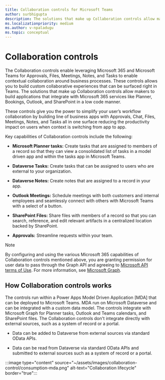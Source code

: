 ```yaml
---
title: Collaboration controls for Microsoft Teams
author: surbhigupta
description: The solutions that make up Collaboration controls allow makers to build applications that integrate with Microsoft 365 services like Planner, Bookings, and Outlook.
ms.localizationpriority: medium
ms.author: v-npaladugu
ms.topic: conceptual
---
```


# Collaboration controls

The Collaboration controls enable leveraging Microsoft 365 and Microsoft Teams for Approvals, Files, Meetings, Notes, and Tasks to enable contextual collaboration around business processes. These controls allows you to build custom collaborative experiences that can be surfaced right in Teams. The solutions that make up Collaboration controls allow makers to build applications that integrate with Microsoft 365 services like Planner, Bookings, Outlook, and SharePoint in a low code manner.

These controls give you the power to simplify your user’s workflow collaboration by building line of business apps with Approvals, Chat, Files, Meetings, Notes, and Tasks all in one surface reducing the productivity impact on users when context is switching from app to app.

Key capabilities of Collaboration controls include the following:

* **Microsoft Planner tasks:** Create tasks that are assigned to members of a record so that they can view a consolidated list of tasks in a model driven app and within the tasks app in Microsoft Teams.

* **Dataverse Tasks:** Create tasks that can be assigned to users who are external to your organization.

* **Dataverse Notes:** Create notes that are assigned to a record in your app.

* **Outlook Meetings:** Schedule meetings with both customers and internal employees and seamlessly connect with others with Microsoft Teams with a select of a button.

* **SharePoint Files:** Share files with members of a record so that you can search, reference, and edit relevant artifacts in a centralized location backed by SharePoint.

* **Approvals:** Streamline requests within your team.

> [!NOTE]
> By configuring and using the various Microsoft 365 capabilities of Collaboration controls mentioned above, you are granting permission for user data to pass through the Graph API and agreeing to [Microsoft API terms of Use](/legal/microsoft-apis/terms-of-use?context=graph%2Fcontext). For more information, see [Microsoft Graph](/graph/overview).

## How Collaboration controls works

The controls run within a Power Apps Model Driven Application [MDA] that can be deployed to Microsoft Teams. MDA run on Microsoft Dataverse and can be integrated with a custom data model. The controls integrate with Microsoft Graph for Planner tasks, Outlook and Teams calendars, and SharePoint files. The Collaboration controls don't integrate directly with external sources, such as a system of record or a portal.

* Data can be added to Dataverse from external sources via standard OData APIs.

* Data can be read from Dataverse via standard OData APIs and submitted to external sources such as a system of record or a portal.

:::image type="content" source="~/assets/images/collaboration-control/consumption-mda.png" alt-text="Collaboration lifecycle" border="true":::
